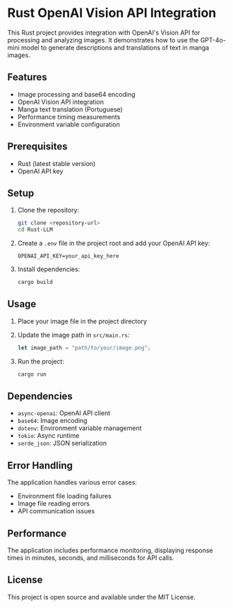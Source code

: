 # Rust OpenAI Vision API Integration

This Rust project provides integration with OpenAI's Vision API for processing and analyzing images. It demonstrates how to use the GPT-4o-mini model to generate descriptions and translations of text in manga images.

## Features

- Image processing and base64 encoding
- OpenAI Vision API integration
- Manga text translation (Portuguese)
- Performance timing measurements
- Environment variable configuration

## Prerequisites

- Rust (latest stable version)
- OpenAI API key

## Setup

1. Clone the repository:
   ```bash
   git clone <repository-url>
   cd Rust-LLM
   ```

2. Create a `.env` file in the project root and add your OpenAI API key:
   ```
   OPENAI_API_KEY=your_api_key_here
   ```

3. Install dependencies:
   ```bash
   cargo build
   ```

## Usage

1. Place your image file in the project directory

2. Update the image path in `src/main.rs`:
   ```rust
   let image_path = "path/to/your/image.png";
   ```

3. Run the project:
   ```bash
   cargo run
   ```

## Dependencies

- `async-openai`: OpenAI API client
- `base64`: Image encoding
- `dotenv`: Environment variable management
- `tokio`: Async runtime
- `serde_json`: JSON serialization

## Error Handling

The application handles various error cases:
- Environment file loading failures
- Image file reading errors
- API communication issues

## Performance

The application includes performance monitoring, displaying response times in minutes, seconds, and milliseconds for API calls.

## License

This project is open source and available under the MIT License.